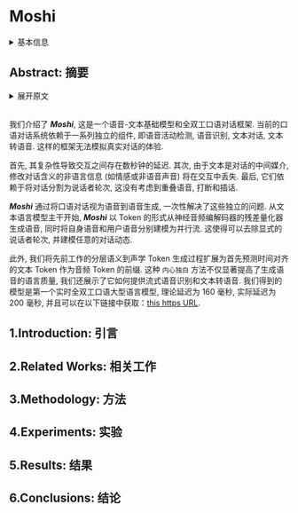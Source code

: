 # Moshi

<details>
<summary>基本信息</summary>

- 标题: "Moshi: A Speech-Text Foundation Model for Real-Time Dialogue"
- 作者:
  - 01 Alexandre Defossez,
  - 02 Laurent Mazare,
  - 03 Manu Orsini,
  - 04 Amelie Royer,
  - 05 Patrick Perez,
  - 06 Herve Jegou,
  - 07 Edouard Grave,
  - 08 Neil Zeghidour
- 链接:
  - [ArXiv](https://arxiv.org/abs/2410.00037)
  - [Publication]
  - [Github](https://github.com/kyutai-labs/moshi)
  - [Demo]
- 文件:
  - [ArXiv](_PDF/2410.00037v2__Moshi__A_Speech-Text_Foundation_Model_for_Real-Time_Dialogue.pdf)
  - [Publication] #TODO

</details>

## Abstract: 摘要

<details>
<summary>展开原文</summary>

We introduce ***Moshi***, a speech-text foundation model and full-duplex spoken dialogue framework.
Current systems for spoken dialogue rely on pipelines of independent components, namely voice activity detection, speech recognition, textual dialogue and text-to-speech.
Such frameworks cannot emulate the experience of real conversations.
First, their complexity induces a latency of several seconds between interactions.
Second, text being the intermediate modality for dialogue, non-linguistic information that modifies meaning -- such as emotion or non-speech sounds -- is lost in the interaction.
Finally, they rely on a segmentation into speaker turns, which does not take into account overlapping speech, interruptions and interjections.
***Moshi*** solves these independent issues altogether by casting spoken dialogue as speech-to-speech generation.
Starting from a text language model backbone, ***Moshi*** generates speech as tokens from the residual quantizer of a neural audio codec, while modeling separately its own speech and that of the user into parallel streams.
This allows for the removal of explicit speaker turns, and the modeling of arbitrary conversational dynamics.
We moreover extend the hierarchical semantic-to-acoustic token generation of previous work to first predict time-aligned text tokens as a prefix to audio tokens.
Not only this `Inner Monologue` method significantly improves the linguistic quality of generated speech, but we also illustrate how it can provide streaming speech recognition and text-to-speech.
Our resulting model is the first real-time full-duplex spoken large language model, with a theoretical latency of 160ms, 200ms in practice, and is available at [this https URL](https://github.com/kyutai-labs/moshi).

</details>
<br>

我们介绍了 ***Moshi***, 这是一个语音-文本基础模型和全双工口语对话框架.
当前的口语对话系统依赖于一系列独立的组件, 即语音活动检测, 语音识别, 文本对话, 文本转语音.
这样的框架无法模拟真实对话的体验.

首先, 其复杂性导致交互之间存在数秒钟的延迟.
其次, 由于文本是对话的中间媒介, 修改对话含义的非语言信息 (如情感或非语音声音) 将在交互中丢失.
最后, 它们依赖于将对话分割为说话者轮次, 这没有考虑到重叠语音, 打断和插话.

***Moshi*** 通过将口语对话视为语音到语音生成, 一次性解决了这些独立的问题.
从文本语言模型主干开始, ***Moshi*** 以 Token 的形式从神经音频编解码器的残差量化器生成语音, 同时将自身语音和用户语音分别建模为并行流.
这使得可以去除显式的说话者轮次, 并建模任意的对话动态.

此外, 我们将先前工作的分层语义到声学 Token 生成过程扩展为首先预测时间对齐的文本 Token 作为音频 Token 的前缀.
这种 `内心独白` 方法不仅显著提高了生成语音的语言质量, 我们还展示了它如何提供流式语音识别和文本转语音.
我们得到的模型是第一个实时全双工口语大型语言模型, 理论延迟为 160 毫秒, 实际延迟为 200 毫秒, 并且可以在以下链接中获取：[this https URL](https://github.com/kyutai-labs/moshi).

## 1.Introduction: 引言

## 2.Related Works: 相关工作

## 3.Methodology: 方法

## 4.Experiments: 实验

## 5.Results: 结果

## 6.Conclusions: 结论
